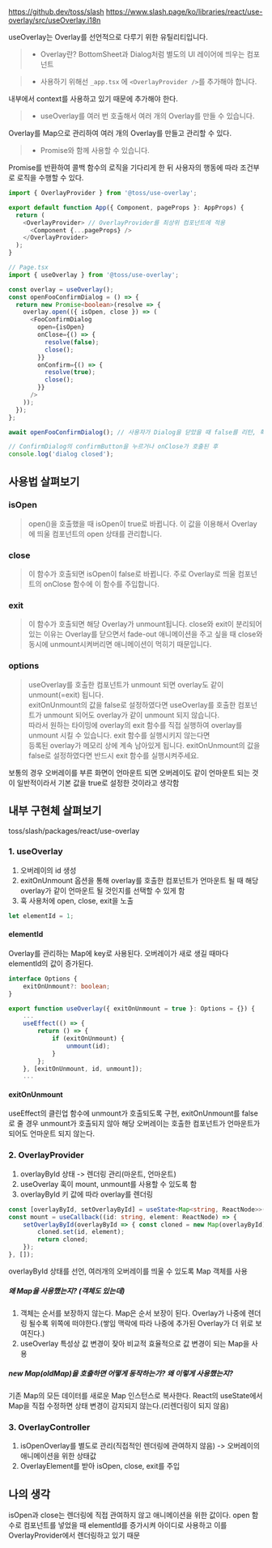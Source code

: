 https://github.dev/toss/slash
https://www.slash.page/ko/libraries/react/use-overlay/src/useOverlay.i18n

useOverlay는 Overlay를 선언적으로 다루기 위한 유틸리티입니다.

>- Overlay란? BottomSheet과 Dialog처럼 별도의 UI 레이어에 띄우는 컴포넌트

>- 사용하기 위해선 `_app.tsx` 에 `<OverlayProvider />`를 추가해야 합니다.

내부에서 context를 사용하고 있기 때문에 추가해야 한다.

>- useOverlay를 여러 번 호출해서 여러 개의 Overlay를 만들 수 있습니다.

Overlay를 Map으로 관리하여 여러 개의 Overlay를 만들고 관리할 수 있다.

>- Promise와 함께 사용할 수 있습니다.

Promise를 반환하여 콜백 함수의 로직을 기다리게 한 뒤 사용자의 행동에 따라 조건부로 로직을 수행할 수 있다.
```ts
import { OverlayProvider } from '@toss/use-overlay';

export default function App({ Component, pageProps }: AppProps) {
  return (
    <OverlayProvider> // OverlayProvider를 최상위 컴포넌트에 적용
      <Component {...pageProps} />
    </OverlayProvider>
  );
}

// Page.tsx
import { useOverlay } from '@toss/use-overlay';

const overlay = useOverlay();
const openFooConfirmDialog = () => {
  return new Promise<boolean>(resolve => {
    overlay.open(({ isOpen, close }) => (
      <FooConfirmDialog
        open={isOpen}
        onClose={() => {
          resolve(false);
          close();
        }}
        onConfirm={() => {
          resolve(true);
          close();
        }}
      />
    ));
  });
};

await openFooConfirmDialog(); // 사용자가 Dialog을 닫았을 때 false를 리턴, 확인을 눌렀을 때 true를 반환하여 그 뒤로 조건부 로직을 구현할 수 있다.

// ConfirmDialog의 confirmButton을 누르거나 onClose가 호출된 후
console.log('dialog closed');
```

## 사용법 살펴보기
### isOpen
>open()을 호출했을 때 isOpen이 true로 바뀝니다. 이 값을 이용해서 Overlay에 띄울 컴포넌트의 open 상태를 관리합니다.
### close
>이 함수가 호출되면 isOpen이 false로 바뀝니다. 주로 Overlay로 띄울 컴포넌트의 onClose 함수에 이 함수를 주입합니다.
### exit
>이 함수가 호출되면 해당 Overlay가 unmount됩니다.
>close와 exit이 분리되어 있는 이유는 Overlay를 닫으면서 fade-out 애니메이션을 주고 싶을 때 close와 동시에 unmount시켜버리면 애니메이션이 먹히기 때문입니다.
### options
>useOverlay를 호출한 컴포넌트가 unmount 되면 overlay도 같이 unmount(=exit) 됩니다.  
exitOnUnmount의 값을 false로 설정하였다면 useOverlay를 호출한 컴포넌트가 unmount 되어도 overlay가 같이 unmount 되지 않습니다.  
따라서 원하는 타이밍에 overlay의 exit 함수를 직접 실행하여 overlay를 unmount 시킬 수 있습니다. exit 함수를 실행시키지 않는다면  
등록된 overlay가 메모리 상에 계속 남아있게 됩니다. exitOnUnmount의 값을 false로 설정하였다면 반드시 exit 함수를 실행시켜주세요.

보통의 경우 오버레이를 부른 화면이 언마운트 되면 오버레이도 같이 언마운트 되는 것이 일반적이라서 기본 값을 true로 설정한 것이라고 생각함

## 내부 구현체 살펴보기
toss/slash/packages/react/use-overlay
### 1. useOverlay
1. 오버레이의 id 생성
2. exitOnUnmount 옵션을 통해 overlay를 호출한 컴포넌트가 언마운트 될 때 해당 overlay가 같이 언마운트 될 것인지를 선택할 수 있게 함
3. 훅 사용처에 open, close, exit을 노출
```ts
let elementId = 1;
```
#### elementId
Overlay를 관리하는 Map에 key로 사용된다. 오버레이가 새로 생길 때마다 elementId의 값이 증가된다.


```ts
interface Options {
	exitOnUnmount?: boolean;
}

export function useOverlay({ exitOnUnmount = true }: Options = {}) {
	...
	useEffect(() => {
		return () => {
			if (exitOnUnmount) {
				unmount(id);
			}
		};
	}, [exitOnUnmount, id, unmount]);
	...
```
#### exitOnUnmount
useEffect의 클린업 함수에 unmount가 호출되도록 구현, exitOnUnmount를 false로 줄 경우 unmount가 호출되지 않아 해당 오버레이는 호출한 컴포넌트가 언마운트가 되어도 언마운트 되지 않는다.

### 2. OverlayProvider
1. overlayById 상태 -> 렌더링 관리(마운트, 언마운트)
2. useOverlay 훅이 mount, unmount를 사용할 수 있도록 함
3. overlayById 키 값에 따라 overlay를 렌더링
```ts
const [overlayById, setOverlayById] = useState<Map<string, ReactNode>>(new Map());
const mount = useCallback((id: string, element: ReactNode) => {
	setOverlayById(overlayById => { const cloned = new Map(overlayById);
		cloned.set(id, element);
		return cloned;
	});
}, []);
```
overlayById 상태를 선언, 여러개의 오버레이를 띄울 수 있도록 Map 객체를 사용
##### 왜 Map을 사용했는지? (객체도 있는데)
1. 객체는 순서를 보장하지 않는다. Map은 순서 보장이 된다. Overlay가 나중에 렌더링 될수록 위쪽에 떠야한다.(쌓임 맥락에 따라 나중에 추가된 Overlay가 더 위로 보여진다.)
2. useOverlay 특성상 값 변경이 잦아 비교적 효율적으로 값 변경이 되는 Map을 사용
##### new Map(oldMap)을 호출하면 어떻게 동작하는가? 왜 이렇게 사용했는지?
기존 Map의 모든 데이터를 새로운 Map 인스턴스로 복사한다.
React의 useState에서 Map을 직접 수정하면 상태 변경이 감지되지 않는다.(리렌더링이 되지 않음)

### 3. OverlayController
1. isOpenOverlay를 별도로 관리(직접적인 렌더링에 관여하지 않음) -> 오버레이의 애니메이션을 위한 상태값
2. OverlayElement를 받아 isOpen, close, exit를 주입

## 나의 생각
isOpen과 close는 렌더링에 직접 관여하지 않고 애니메이션을 위한 값이다. open 함수로 컴포넌트를 넣었을 때 elementId를 증가시켜 아이디로 사용하고 이를 OverlayProvider에서 렌더링하고 있기 때문